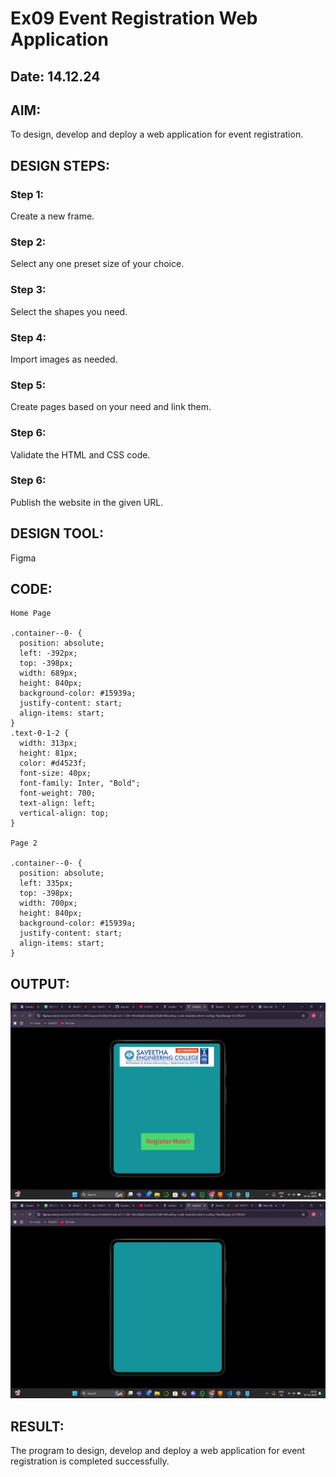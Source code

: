 # Ex09 Event Registration Web Application
## Date: 14.12.24

## AIM:
To design, develop and deploy a web application for event registration.

## DESIGN STEPS:

### Step 1:
Create a new frame.

### Step 2:
Select any one preset size of your choice.

### Step 3:
Select the shapes you need.

### Step 4:
Import images as needed.

### Step 5:
Create pages based on your need and link them.

### Step 6:

Validate the HTML and CSS code.

### Step 6:

Publish the website in the given URL.

## DESIGN TOOL:
Figma

## CODE:
```
Home Page

.container--0- {
  position: absolute;
  left: -392px;
  top: -398px;
  width: 689px;
  height: 840px;
  background-color: #15939a;
  justify-content: start;
  align-items: start;
}
.text-0-1-2 {
  width: 313px;
  height: 81px;
  color: #d4523f;
  font-size: 40px;
  font-family: Inter, "Bold";
  font-weight: 700;
  text-align: left;
  vertical-align: top;
}

Page 2 

.container--0- {
  position: absolute;
  left: 335px;
  top: -398px;
  width: 700px;
  height: 840px;
  background-color: #15939a;
  justify-content: start;
  align-items: start;
}

```


## OUTPUT:

![alt text](<Screenshot (64)-1.png>)
![alt text](<Screenshot (65)-1.png>)

## RESULT:
The program to design, develop and deploy a web application for event registration is completed successfully.
